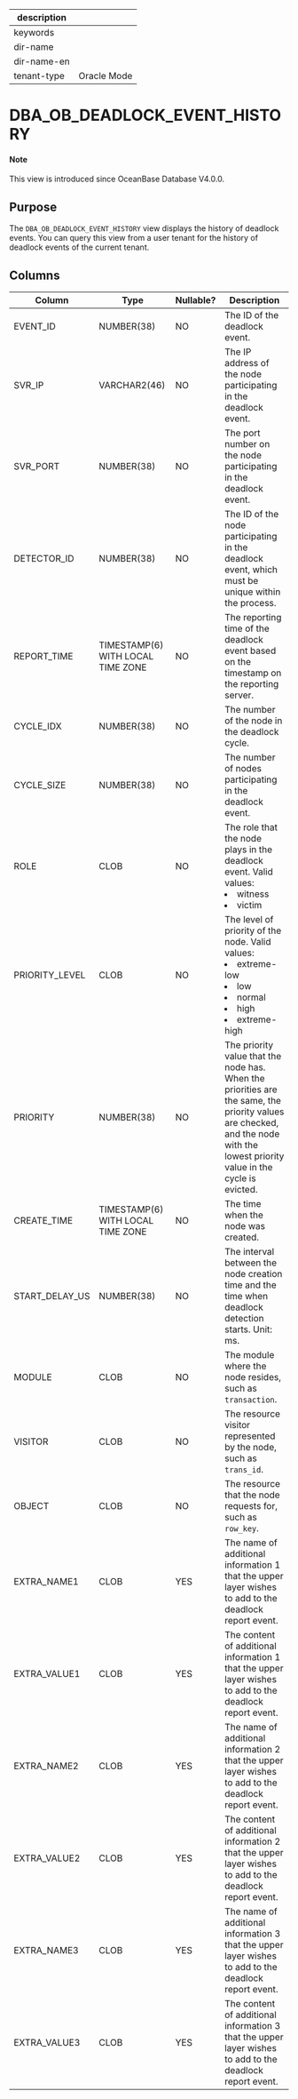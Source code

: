| description ||
|---|---|
| keywords ||
| dir-name ||
| dir-name-en ||
| tenant-type | Oracle Mode |

# DBA_OB_DEADLOCK_EVENT_HISTORY

<main id="notice" type='explain'>
  <h4>Note</h4>
  <p>This view is introduced since OceanBase Database V4.0.0. </p>
</main>

## Purpose

The `DBA_OB_DEADLOCK_EVENT_HISTORY` view displays the history of deadlock events. You can query this view from a user tenant for the history of deadlock events of the current tenant.

## Columns

| Column | Type | Nullable? | Description |
| --- | --- | --- | --- |
| EVENT_ID | NUMBER(38) | NO | The ID of the deadlock event. |
| SVR_IP | VARCHAR2(46) | NO | The IP address of the node participating in the deadlock event. |
| SVR_PORT | NUMBER(38) | NO | The port number on the node participating in the deadlock event. |
| DETECTOR_ID | NUMBER(38) | NO | The ID of the node participating in the deadlock event, which must be unique within the process. |
| REPORT_TIME | TIMESTAMP(6) WITH LOCAL TIME ZONE | NO | The reporting time of the deadlock event based on the timestamp on the reporting server. |
| CYCLE_IDX | NUMBER(38) | NO | The number of the node in the deadlock cycle. |
| CYCLE_SIZE | NUMBER(38) | NO | The number of nodes participating in the deadlock event. |
| ROLE | CLOB | NO | The role that the node plays in the deadlock event. Valid values:<li>witness<li>victim |
| PRIORITY_LEVEL | CLOB | NO | The level of priority of the node. Valid values:<li>extreme-low<li>low<li>normal<li>high<li>extreme-high |
| PRIORITY | NUMBER(38) | NO | The priority value that the node has. When the priorities are the same, the priority values are checked, and the node with the lowest priority value in the cycle is evicted. |
| CREATE_TIME | TIMESTAMP(6) WITH LOCAL TIME ZONE | NO | The time when the node was created. |
| START_DELAY_US | NUMBER(38) | NO | The interval between the node creation time and the time when deadlock detection starts. Unit: ms. |
| MODULE | CLOB | NO | The module where the node resides, such as `transaction`. |
| VISITOR | CLOB | NO | The resource visitor represented by the node, such as `trans_id`. |
| OBJECT | CLOB | NO | The resource that the node requests for, such as `row_key`. |
| EXTRA_NAME1 | CLOB | YES | The name of additional information 1 that the upper layer wishes to add to the deadlock report event. |
| EXTRA_VALUE1 | CLOB | YES | The content of additional information 1 that the upper layer wishes to add to the deadlock report event. |
| EXTRA_NAME2 | CLOB | YES | The name of additional information 2 that the upper layer wishes to add to the deadlock report event. |
| EXTRA_VALUE2 | CLOB | YES | The content of additional information 2 that the upper layer wishes to add to the deadlock report event. |
| EXTRA_NAME3 | CLOB | YES | The name of additional information 3 that the upper layer wishes to add to the deadlock report event. |
| EXTRA_VALUE3 | CLOB | YES | The content of additional information 3 that the upper layer wishes to add to the deadlock report event. |
